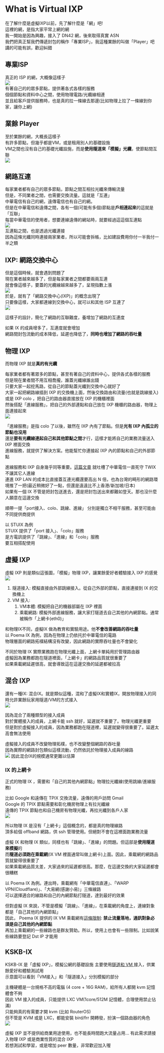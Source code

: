# What is Virtual IXP

在了解什麼是虛擬IXP以前，先了解什麼是「網」吧!  
這裡的網，是指大家平常上網的網   
我一開始是因為興趣，接入了 DN42 網，後來取得真實 ASN  
我們把真正幫我們傳遞封包的稱作「專業ISP」，我這種業餘的叫做「Player」吧  
講的可能有誤，歡迎糾錯

## 專業ISP
真正的 ISP 的網，大概像這樣子  
![](https://i.imgur.com/EUixT9N.png)  
有著自己的的眾多節點，提供著各式各樣的服務  
個個節點和資料中心之間，使用物理電路/光纜線相連  
並且給客戶提供服務時，也是真的拉一條線去那邊(比如物理上拉了一條線到你家，讓你上網)  

## 業餘 Player
至於業餘的網，大概長這樣子  
有許多節點，但幾乎都是VM，或是租用別人的基礎設施  
VM之間也沒有自己的基礎光纖設施，而是**使用隧道來「模擬」光纜**，使節點間互聯  
![](https://i.imgur.com/ukRolkU.png)  

## 網路互連
每家業者都有自己的眾多節點，節點之間互相拉光纖來傳輸流量  
但是，不同業者之間，也需要交換流量。這就是「互連」  
中華電信有自己的網，遠傳電信也有自己的網。  
但是在中華電信和遠傳之間，各有一個(可能有多個)節點是**戶相連起來**的這就是「互聯」  
每當中華電信的使用者，想要連線遠傳的網站時，就要經過這這個互連點   
![](https://i.imgur.com/xC9vlU5.png)  
互連點之間，也是透過光纖連接  
因為這條光纖同時連接兩家業者，所以可能會拆帳，比如建設費用你付一半我付一半之類  

## IXP: 網路交換中心
但是這個時候，就會遇到問題了  
現在業者越來越多了，但是每家業者之間都要兩兩互連  
就會像這樣子，要蓋的光纜線越來越多了，呈現指數上漲  
![](https://i.imgur.com/TYyAiNt.png)  
於是，就有了「網路交換中心(IXP)」的概念出現了  
只要像這樣，大家都連線到交換中心，就可以和其他 ISP 互連了  
![](https://i.imgur.com/iH6Nm5w.png)  

這樣子的設計，簡化了網路的互聯難度，養增加了網路的互連度  

如果 IX 的成員增多了，互連度就會增加  
網路間封包流動的成本降低，延遲也降低了，**同時也增加了網路的吞吐量**  

## 物理 IXP
而物理 IXP 就是**真的有光纜**  

每家業者都有著眾多的節點，甚至有著自己的資料中心，提供各式各樣的服務  
但是現在業者間不用互相喬攏，誰蓋光纖線誰出錢  
只要大家一起挖馬路，從自己的節點蓋光纖到交換中心就好了  
大家一起把網路線插到 IXP 的交換機上面，然後交換路由和流量(也就是跳線接入)  
或是 IXP colo ，把自己的路由器直接放在 IXP 的機櫃裡面  
然後搭配「進線服務」，把自己的外部連點和自己放在 IXP 機櫃的路由器，物理上面連接起來  
![](https://i.imgur.com/0HXWiAX.png)  

「進線服務」是指 colo 了以後，雖然在 IXP 內有了節點。但是**光有 IXP 內孤立的節點也沒用**  
還是**要有光纜線連起自己和其他節點之間**才行，這樣才能將自己的業務流量送入 IXP 裡面交換  
進線服務，就提供了解決方案。他能幫忙你連接起 IXP 內的節點和自己的外部節點  

進線服務和 IXP 自身幾乎同等重要。[這篇文章](https://www.ptt.cc/bbs/Broad_Band/M.1239365152.A.886.html) 就吐槽了中華電信一直死守 TWIX 不讓其它人進線  
連進 IXP LAN 的成本比直接蓋互連光纜還要高出 N 倍，也為台灣的畸形的網路環境推了一把(最近稍微好了一點，但還是遠遠比不上香港/新加坡/日本)  
如果有一個 IX 不管是把封包送進去，還是把封包送出來都難如登天。那也沒什麼人願意在這邊交換  

順帶一提「port接入、colo、跳線、進線」 分別是獨立不相干服務，甚至可能由不同提供商提供  

以 STUIX 為例  
STUIX 提供了「port 接入」、「colo」服務  
是方電訊提供了「跳線」、「進線」和「colo」服務  
要互相搭配使用  

## 虛擬 IXP

虛擬 IXP 則是類似這張圖，「模擬」物理 IXP，讓業餘愛好者體驗接入 IXP 的感覺  
![](https://i.imgur.com/jt1pPjI.png)  

1. 隧道接入: 模擬直接由外部跳線接入。從自己外部的節點，直接連接到 IX 的交換機上
2. VM 接入: 
    1. VM本體: 模擬把自己的機器部屬在 IXP 裡面
    2. 乘載網路: 模擬外部進線服務，讓大家打隧道去自己其他的內網節點。通常被稱作「上網卡(eth0)」

和物理IX不同，虛擬IX 做為教育和實驗用途。他**不會改善網路的吞吐量**  
以 Poema IX 為例，因為在物理上仍依托於中華電信的電路  
物理層面的網路拓樸結構沒有改變，因此網路的實際吞吐量也不會變化  

不同於物理 IX 實際業務跑在物理光纖上面，上網卡單純用於管理路由器  
虛擬因為業務都跑在隧道裡面，「上網卡」的網路品質就很重要了  
如果乘載網延遲很高，就會導致這在這邊交換的延遲都被拉高  

## 混合 IXP

還有一種IX: 混合IX。就是類似這種，混和了虛擬IX和實體IX，開放物理接入的同時允許業餘玩家用隧道/VM的方式接入  
![](https://i.imgur.com/l3m9nJk.png)

因為混合了兩種類型的接入成員  
對於實體接入的成員，上網卡能 ssh 就好，延遲就不重要了。物理光纖更重要  
但是對於虛擬接入的成員，因為業務都跑在隧道裡，延遲就變得很重要了。延遲太高會無法使用  

虛擬接入的成員不改變物理拓樸，也不改變整個網路的吞吐量  
因為實際的網路封包類似這樣流動，仍然依託於物理接入成員的線路  
![](https://i.imgur.com/SY5n5Zy.png)
因此混合IX的規模通常更難以估算  

### IX 的上網卡<a name="IX-VM-ETH0"></a>

正式的物理 IX ，需要和「自己的其他內網節點」物理拉光纖線(使用跳線/進線服務)  

比如 Google 和遠傳在 TPIX 交換流量，遠傳的用戶訪問 Gmail  
Google 的 TPIX 節點需要和彰化機房物理上有拉光纖線  
遠傳的 TPIX 節點也和自己機房有物理光纖，再拉光纖到各戶人家  
![](https://i.imgur.com/DAEiOfm.png)

所以物理 IX 是沒有「上網卡」這個概念的，都是真的物理線路  
頂多給個 offband 網路，供 ssh 管理使用。但絕對不會在這裡面跑業務流量  

虛擬 IX 和物理 IX 類似，同樣也有「跳線」、「進線」的問題。但這部是**使用隧道來模擬**的  
而**隧道必須跑在乘載網**(IX VM 裡面通常叫做上網卡)上面。因此，乘載網的網路品質就變得很重要了  
如果乘載網品質太差，大家過來的延遲都很高。那麼，在這邊交換的大家延遲都會很糟糕  

以 Poema IX 為例。連出時，乘載網有「中華電信直連」、「WARP VPN(Cloudflare)」、「大易網(感謝小易)」三條線路  
可以選擇適合的線路和自己的內網節點打隧道，達到最好的效果  

但對虛擬 IX 來說，不管是模擬「跳線」、「進線」，在乘載網的角度上，連線對象都是「自己其他的內網節點」  
因此， Poema IX 提供的 IX VM 乘載網有[這條限制](../#IX-VM-LIMIT): **禁止流量落地，通訊對象必須是自己其他的內網節點**  
再加上乘載網的一些線路也是群友贊助。所以，使用上也會有一些限制。比如說某些線路要登記 Dst IP 才能用  

## KSKB-IX
KSKB-IX 是「虛擬 IXP」，模擬公網的基礎設施
主要使用[隧道和 VM ](/#join)接入，供業餘愛好和體驗測試用  
示意圖可以看到「VM接入」和「隧道接入」分別模擬的部分  

主機硬體是一台規格不高的電腦 (4 core + 16G RAM)，給所有人都開 kvm 記憶體會不夠  
因此 VM 接入的成員，只能提供 LXC VM(1core/512M 記憶體，合理使用禁止佔滿)   
只能夠真的有需要才開 kvm (比如 RouterOS)  
但不管是 KVM 或是 LXC，都能安裝 bird/frr 開轉發，扮演一個路由器的角色  
![](https://i.imgur.com/PPVWC59.png)

虛擬 IXP 並不提供給商業用途使用，也不能長時間跑大流量占用... 
有此需求請接入物理 IXP 或是商業性質的混合 IXP  
若想測試和學習，或是增加 peer 數量，非常歡迎加入喔  
